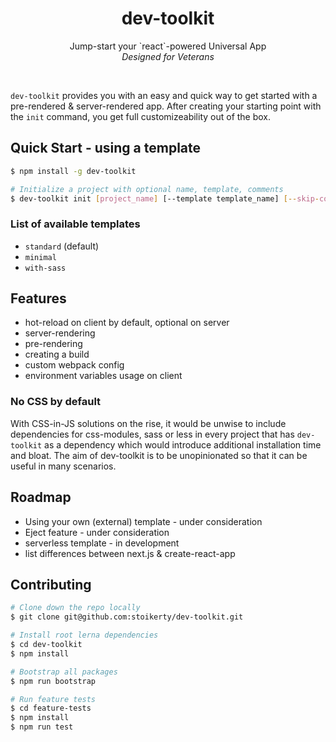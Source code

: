 <h1 align="center">dev-toolkit</h1>
<p align="center">
Jump-start your `react`-powered Universal App<br />
<em>Designed for Veterans</em>
</p>
<br />

`dev-toolkit` provides you with an easy and quick way to get started with a pre-rendered & server-rendered app. After creating your starting point with the `init` command, you get full customizeability out of the box.

## Quick Start - using a template
```bash
$ npm install -g dev-toolkit
```

```bash
# Initialize a project with optional name, template, comments
$ dev-toolkit init [project_name] [--template template_name] [--skip-comments]
```

### List of available templates
- `standard` (default)
- `minimal`
- `with-sass`

## Features
- hot-reload on client by default, optional on server
- server-rendering
- pre-rendering
- creating a build
- custom webpack config
- environment variables usage on client

### No CSS by default
With CSS-in-JS solutions on the rise, it would be unwise to include dependencies for css-modules, sass or less in every project that has `dev-toolkit` as a dependency which would introduce additional installation time and bloat. The aim of dev-toolkit is to be unopinionated so that it can be useful in many scenarios.

## Roadmap
- Using your own (external) template - under consideration
- Eject feature - under consideration
- serverless template - in development
- list differences between next.js & create-react-app

## Contributing
```bash
# Clone down the repo locally
$ git clone git@github.com:stoikerty/dev-toolkit.git

# Install root lerna dependencies
$ cd dev-toolkit
$ npm install

# Bootstrap all packages
$ npm run bootstrap

# Run feature tests
$ cd feature-tests
$ npm install
$ npm run test
```
